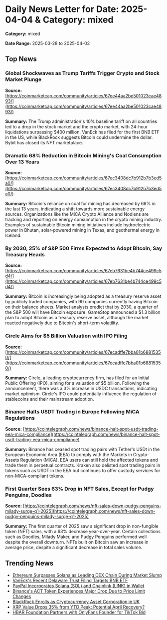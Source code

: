
# Daily News Letter for Date: 2025-04-04 & Category: mixed

**Category:** mixed

**Date Range:** 2025-03-28 to 2025-04-03

## Top News
    
### Global Shockwaves as Trump Tariffs Trigger Crypto and Stock Market Plunge
**Source:** [https://coinmarketcap.com/community/articles/67ee44aa2be501023cae4893/](https://coinmarketcap.com/community/articles/67ee44aa2be501023cae4893/)

**Summary:** 
The Trump administration's 10% baseline tariff on all countries led to a drop in the stock market and the crypto market, with 24-hour liquidations surpassing $400 million. VanEck has filed for the first BNB ETF in the US, while BlackRock suggests Bitcoin could undermine the dollar. Bybit has closed its NFT marketplace.
    
### Dramatic 68% Reduction in Bitcoin Mining's Coal Consumption Over 13 Years
**Source:** [https://coinmarketcap.com/community/articles/67ec3408dc7b912b7b3ed5a0/](https://coinmarketcap.com/community/articles/67ec3408dc7b912b7b3ed5a0/)

**Summary:** 
Bitcoin's reliance on coal for mining has decreased by 68% in the last 13 years, indicating a shift towards more sustainable energy sources. Organizations like the MiCA Crypto Alliance and Nodiens are tracking and reporting on energy consumption in the crypto mining industry. Examples of sustainable Bitcoin mining initiatives include hydroelectric power in Bhutan, solar-powered mining in Texas, and geothermal energy in Iceland.
    
### By 2030, 25% of S&P 500 Firms Expected to Adopt Bitcoin, Say Treasury Heads
**Source:** [https://coinmarketcap.com/community/articles/67eb7631be4b744ce499c5d4/](https://coinmarketcap.com/community/articles/67eb7631be4b744ce499c5d4/)

**Summary:** 
Bitcoin is increasingly being adopted as a treasury reserve asset by publicly traded companies, with 90 companies currently having Bitcoin on their balance sheets. Market analysts predict that by 2030, a quarter of the S&P 500 will have Bitcoin exposure. GameStop announced a $1.3 billion plan to adopt Bitcoin as a treasury reserve asset, although the market reacted negatively due to Bitcoin's short-term volatility.
    
### Circle Aims for $5 Billion Valuation with IPO Filing
**Source:** [https://coinmarketcap.com/community/articles/67ecadffe7bba01b68815350/](https://coinmarketcap.com/community/articles/67ecadffe7bba01b68815350/)

**Summary:** 
Circle, a leading cryptocurrency firm, has filed for an Initial Public Offering (IPO), aiming for a valuation of $5 billion. Following the announcement, there was a 3% increase in USDC transactions, indicating market optimism. Circle's IPO could potentially influence the regulation of stablecoins and their mainstream adoption.
    
### Binance Halts USDT Trading in Europe Following MiCA Regulations
**Source:** [https://cointelegraph.com/news/binance-halt-spot-usdt-trading-eea-mica-compliance](https://cointelegraph.com/news/binance-halt-spot-usdt-trading-eea-mica-compliance)

**Summary:** 
Binance has ceased spot trading pairs with Tether's USDt in the European Economic Area (EEA) to comply with the Markets in Crypto-Assets Regulation (MiCA). EEA users can still hold the affected tokens and trade them in perpetual contracts. Kraken also delisted spot trading pairs in tokens such as USDT in the EEA but continues to offer custody services for non-MiCA-compliant tokens.
    
### First Quarter Sees 63% Drop in NFT Sales, Except for Pudgy Penguins, Doodles
**Source:** [https://cointelegraph.com/news/nft-sales-down-pudgy-penguins-milady-surge-q1-2025](https://cointelegraph.com/news/nft-sales-down-pudgy-penguins-milady-surge-q1-2025)

**Summary:** 
The first quarter of 2025 saw a significant drop in non-fungible token (NFT) sales, with a 63% decrease year-over-year. Certain collections such as Doodles, Milady Maker, and Pudgy Penguins performed well despite the overall downturn. NFTs built on Bitcoin saw an increase in average price, despite a significant decrease in total sales volume.
    
## Trending News
- [Ethereum Surpasses Solana as Leading DEX Chain During Market Slump](https://thenewscrypto.com/?p=132771)
- [VanEck's Recent Delaware Trust Filing Targets BNB ETF](https://cointelegraph.com/news/vaneck-bnb-etf-delaware-trust)
- [PayPal Incorporates Solana (SOL) and Chainlink (LINK) in Wallet](https://coinmarketcap.com/community/articles/67eeefba08cf3f6fd8d32974/)
- [Binance's ACT Token Experiences Major Drop Due to Price Limit Changes](https://coinmarketcap.com/community/articles/67ec3fd93443073494e4e2e9/)
- [BlackRock Enrolls as Cryptocurrency Asset Corporation in UK](https://coinmarketcap.com/community/articles/67ec38ce0cdbc85e82e50c11/)
- [XRP Value Drops 35% from YTD Peak: Potential April Recovery?](https://coinmarketcap.com/community/articles/67ec1ddc25e5046827e4fb3f/)
- [HBAR Foundation Partners with OnlyFans Founder for TikTok Bid](https://cointelegraph.com/news/hbar-foundation-onlyfans-founder-tik-tok)
